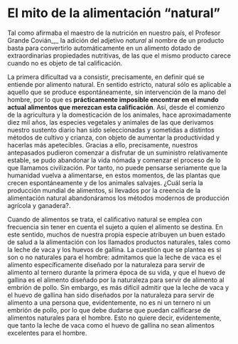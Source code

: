 # El mito de la alimentación “natural”

Tal como afirmaba el maestro de la nutrición en nuestro país, el Profesor Grande Covián_,_ la adición del adjetivo _natural_ al nombre de un producto basta para convertirlo automáticamente en un alimento dotado de extraordinarias propiedades nutritivas, de las que el mismo producto carece cuando no es objeto de tal calificación.

La primera dificultad va a consistir, precisamente, en definir qué se entiende por alimento natural. En sentido estricto, natural sólo es aplicable a aquello que se produce espontáneamente, sin intervención de la mano del hombre, por lo que es **prácticamente imposible encontrar en el mundo actual alimentos que merezcan esta calificación**. Así, desde el comienzo de la agricultura y la domesticación de los animales, hace aproximadamente diez mil años, las especies vegetales y animales de las que derivamos nuestro sustento diario han sido seleccionadas y sometidas a distintos métodos de cultivo y crianza, con objeto de aumentar la productividad y hacerlas más apetecibles. Gracias a ello, precisamente, nuestros antepasados pudieron comenzar a disfrutar de un suministro relativamente estable, se pudo abandonar la vida nómada y comenzar el proceso de lo que llamamos civilización. Por tanto, no puede pensarse seriamente que la humanidad vuelva a alimentarse, en estos momentos, de las plantas que crecen espontáneamente y de los animales salvajes. ¿Cuál sería la producción mundial de alimentos, si llevados por la creencia de la alimentación natural abandonáramos los métodos modernos de producción agrícola y ganadera?.

Cuando de alimentos se trata, el calificativo natural se emplea con frecuencia sin tener en cuenta el sujeto a quien el alimento se destina. En este sentido, muchos de nuestra propia especie atribuyen un buen estado de salud a la alimentación con los llamados productos naturales, tales como la leche de vaca y los huevos de gallina. La cuestión que se plantea es si son o no naturales para el hombre: admitamos que la leche de vaca es el alimento específicamente diseñado por la naturaleza para servir de alimento al ternero durante la primera época de su vida, y que el huevo de gallina es el alimento diseñado por la naturaleza para servir de alimento al embrión de pollo. Sin embargo, es más difícil admitir que la leche de vaca y el huevo de gallina han sido diseñados por la naturaleza para servir de alimento a una persona que, evidentemente, no es ni un ternero ni un embrión de pollo, por lo que debe dudarse que puedan calificarse de alimentos naturales para el hombre. Esto no quiere decir, evidentemente, que tanto la leche de vaca como el huevo de gallina no sean alimentos excelentes para el hombre.
